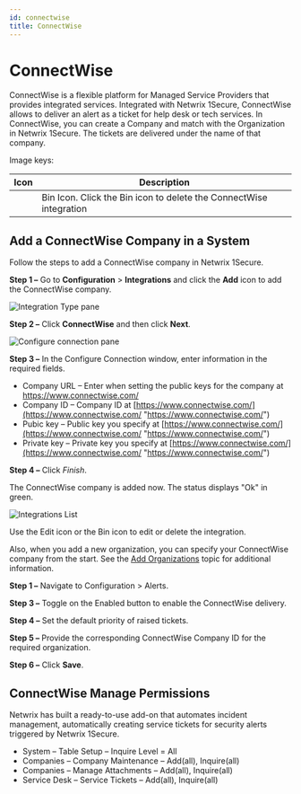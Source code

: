 ```yaml
---
id: connectwise
title: ConnectWise
---
```


# ConnectWise

ConnectWise is a flexible platform for Managed Service Providers that provides integrated services. Integrated with Netwrix 1Secure, ConnectWise allows to deliver an alert as a ticket for help desk or tech services. In ConnectWise, you can create a Company and match with the Organization in Netwrix 1Secure. The tickets are delivered under the name of that company.

Image keys:

| Icon | Description |
| --- | --- |
|  | Bin Icon. Click the Bin icon to delete the ConnectWise integration |

## Add a ConnectWise Company in a System

Follow the steps to add a ConnectWise company in Netwrix 1Secure.

**Step 1 –** Go to **Configuration** \> **Integrations** and click the **Add** icon to add the ConnectWise company.

![Integration Type pane](/img/1secure/integration/IntegrationTypeWindowConnectWise.png "Integration Type pane")

**Step 2 –** Click **ConnectWise** and then click **Next**.

![Configure connection pane](/img/1secure/integration/IntegrationConfigureConnectionConnectWise.png "Configure connection pane")

**Step 3 –** In the Configure Connection window, enter information in the required fields.

- Company URL – Enter when setting the public keys for the company at https://www.connectwise.com/
- Company ID – Company ID at [https://www.connectwise.com/](https://www.connectwise.com/ "https://www.connectwise.com/")
- Pubic key – Public key you specify at [https://www.connectwise.com/](https://www.connectwise.com/ "https://www.connectwise.com/")
- Private key – Private key you specify at [https://www.connectwise.com/](https://www.connectwise.com/ "https://www.connectwise.com/")

**Step 4 –** Click *Finish*.

The ConnectWise company is added now. The status displays "Ok" in green.

![Integrations List](/img/1secure/integration/ConnectWise.png "Integrations List")

Use the Edit icon or the Bin icon to edit or delete the integration.

Also, when you add a new organization, you can specify your ConnectWise company from the start. See the [Add Organizations](../Admin/Organizations/AddOrganizations.md "Add Organizations") topic for additional information.

**Step 1 –** Navigate to Configuration > Alerts.

**Step 3 –** Toggle on the Enabled button to enable the ConnectWise delivery.

**Step 4 –** Set the default priority of raised tickets.

**Step 5 –** Provide the corresponding ConnectWise Company ID for the required organization.

**Step 6 –** Click **Save**.

## ConnectWise Manage Permissions

Netwrix has built a ready-to-use add-on that automates incident management, automatically creating service tickets for security alerts triggered by Netwrix 1Secure.

- System – Table Setup – Inquire Level = All
- Companies – Company Maintenance – Add(all), Inquire(all)
- Companies – Manage Attachments – Add(all), Inquire(all)
- Service Desk – Service Tickets – Add(all), Inquire(all)